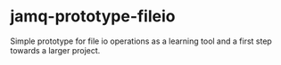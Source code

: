 # jamq-prototype-fileio

Simple prototype for file io operations as a learning tool and a first step towards a larger project.
